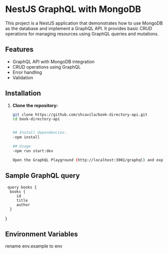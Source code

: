 # NestJS GraphQL with MongoDB

This project is a NestJS application that demonstrates how to use MongoDB as the database and implement a GraphQL API. It provides basic CRUD operations for managing resources using GraphQL queries and mutations.

## Features

- GraphQL API with MongoDB integration
- CRUD operations using GraphQL
- Error handling
- Validation

## Installation

1. **Clone the repository:**

   ```bash
   git clone https://github.com/shcavila/book-directory-api.git
   cd book-directory-api


   ## Install dependencies:
   -npm install

   ## Usage
   -npm run start:dev

   Open the GraphQL Playground (http://localhost:3001/graphql) and explore the API using the interactive documentation.

## Sample GraphQL query 
     query books {
      books {
         id
         title
         author
      }
   }

## Environment Variables
   rename env.example to env

